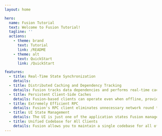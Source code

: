 ```yaml
---
layout: home

hero:
  name: Fusion Tutorial
  text: Welcome to Fusion Tutorial!
  tagline: ''
  actions:
    - theme: brand
      text: Tutorial
      link: /README
    - theme: alt
      text: QuickStart
      link: /QuickStart

features:
  - title: Real-Time State Synchronization
    details: 
  - title: Distributed Caching and Dependency Tracking
    details: Fusion tracks data dependencies and performs real-time cache invalidation to ensure only necessary values are recomputed.
  - title: Persistent Client-Side Caches
    details: Fusion-based clients can operate even when offline, providing a seamless experience.
  - title: Extremely Efficient RPC
    details: Fusion's RPC client eliminates unnecessary network round trips by using cached results that aren't marked as stale. The stale-while-revalidate strategy allows Fusion-based clients to rely on speculative execution to pack hundreds of calls into a single transmission frame. As a result, all the data needed for a given UI view is often retrieved via a single network round trip.
  - title: UI State Management
    details: The UI is just one of the application states Fusion manages, removing the need for specialized libraries like Recoil.
  - title: Unified Codebase for All Clients
    details: Fusion allows you to maintain a single codebase for all of your clients, including Blazor Server, Blazor WebAssembly, and Blazor Hybrid/MAUI.
---
```


